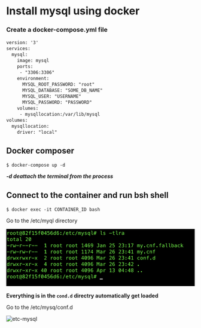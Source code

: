 # Install mysql using docker 

### Create a docker-compose.yml file 
```
version: '3'
services:
  mysql:
    image: mysql
    ports:
     - "3306:3306"
    environment:
      MYSQL_ROOT_PASSWORD: "root"
      MYSQL_DATABASE: "SOME_DB_NAME"
      MYSQL_USER: "USERNAME"
      MYSQL_PASSWORD: "PASSWORD"
    volumes:
     - mysqllocation:/var/lib/mysql
volumes:
  mysqllocation:
    driver: "local"
```

## Docker composer 

```
$ docker-compose up -d 
```
***-d deattach the terminal from the process***


## Connect to the container and run bsh shell

```
$ docker exec -it CONTAINER_ID bash 
```

Go to the /etc/myql directory 

![etc-mysql](img/etc-mysql.png)

**Everything is in the `cond.d` directry automatically get loaded**

Go to the /etc/mysq/conf.d

![etc-mysql](img/etc-mysql-conf.d.png)

